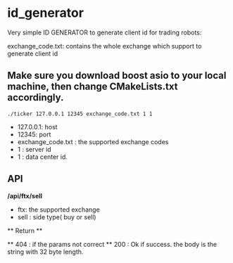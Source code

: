 # id_generator

Very simple ID GENERATOR to generate client id for trading robots:

exchange_code.txt: contains the whole exchange which support to generate client id

## Make sure you download boost asio to your local machine, then change CMakeLists.txt accordingly.

```shell
./ticker 127.0.0.1 12345 exchange_code.txt 1 1
```

* 127.0.0.1: host
* 12345: port
* exchange_code.txt : the supported exchange codes
* 1 : server id
* 1 : data center id.


## API

**/api/ftx/sell**

* ftx: the supported exchange
* sell : side type( buy or sell)

** Return **

** 404 : if the params not correct
** 200 : Ok if success. the body is the string with 32 byte length.

